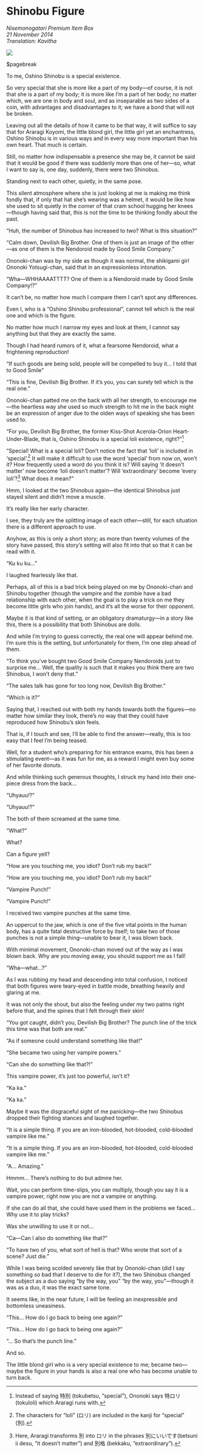 # Shinobu Figure

_Nisemonogatari Premium Item Box_  
_21 November 2014_  
_Translation: Kavitha_

![](27_shinobu_figure.jpg)

$pagebreak

To me, Oshino Shinobu is a special existence.

So very special that she is more like a part of my body—of course, it is not that she is a part of my body; it is more like I’m a part of her body; no matter which, we are one in body and soul, and as inseparable as two sides of a coin, with advantages and disadvantages to it; we have a bond that will not be broken.

Leaving out all the details of how it came to be that way, it will suffice to say that for Araragi Koyomi, the little blond girl, the little girl yet an enchantress, Oshino Shinobu is in various ways and in every way more important than his own heart. That much is certain.

Still, no matter how indispensable a presence she may be, it cannot be said that it would be good if there was suddenly more than one of her—so, what I want to say is, one day, suddenly, there were two Shinobus.

Standing next to each other, quietly, in the same pose.

This silent atmosphere where she is just looking at me is making me think fondly that, if only that hat she’s wearing was a helmet, it would be like how she used to sit quietly in the corner of that cram school hugging her knees—though having said that, this is not the time to be thinking fondly about the past.

“Huh, the number of Shinobus has increased to two? What is this situation?”

“Calm down, Devilish Big Brother. One of them is just an image of the other—as one of them is the Nendoroid made by Good Smile Company.”

Ononoki-chan was by my side as though it was normal, the shikigami girl Ononoki Yotsugi-chan, said that in an expressionless intonation.

“Wha—WHHAAAATTTT? One of them is a Nendoroid made by Good Smile Company!?”

It can’t be, no matter how much I compare them I can’t spot any differences.

Even I, who is a “Oshino Shinobu professional”, cannot tell which is the real one and which is the figure.

No matter how much I narrow my eyes and look at them, I cannot say anything but that they are exactly the same.

Though I had heard rumors of it, what a fearsome Nendoroid, what a frightening reproduction!

“If such goods are being sold, people will be compelled to buy it… I told that to Good Smile”

“This is fine, Devilish Big Brother. If it’s you, you can surely tell which is the real one.”

Ononoki-chan patted me on the back with all her strength, to encourage me—the heartless way she used so much strength to hit me in the back might be an expression of anger due to the olden ways of speaking she has been used to.

“For you, Devilish Big Brother, the former Kiss-Shot Acerola-Orion Heart-Under-Blade, that is, Oshino Shinobu is a special loli existence, right?”[^1]

“Special! What is a special loli? Don’t notice the fact that ‘loli’ is included in ‘special’.[^2] It will make it difficult to use the word ‘special’ from now on, won’t it? How frequently used a word do you think it is? Will saying ‘it doesn’t matter’ now become ‘loli doesn’t matter’? Will ‘extraordinary’ become ‘every loli’?[^3] What does it mean?”

Hmm, I looked at the two Shinobus again—the identical Shinobus just stayed silent and didn’t move a muscle.

It’s really like her early character.

I see, they truly are the splitting image of each other—still, for each situation there is a different approach to use.

Anyhow, as this is only a short story; as more than twenty volumes of the story have passed, this story’s setting will also fit into that so that it can be read with it.

“Ku ku ku…”

I laughed fearlessly like that.

Perhaps, all of this is a bad trick being played on me by Ononoki-chan and Shinobu together (though the vampire and the zombie have a bad relationship with each other, when the goal is to play a trick on me they become little girls who join hands), and it’s all the worse for their opponent.

Maybe it is that kind of setting, or an obligatory dramaturgy—in a story like this, there is a possibility that both Shinobus are dolls.

And while I’m trying to guess correctly, the real one will appear behind me. I’m sure this is the setting, but unfortunately for them, I’m one step ahead of them.

“To think you’ve bought two Good Smile Company Nendoroids just to surprise me… Well, the quality is such that it makes you think there are two Shinobus, I won’t deny that.”

“The sales talk has gone for too long now, Devilish Big Brother.”

“Which is it?”

Saying that, I reached out with both my hands towards both the figures—no matter how similar they look, there’s no way that they could have reproduced how Shinobu’s skin feels.

That is, if I touch and see, I’ll be able to find the answer—really, this is too easy that I feel I’m being teased.

Well, for a student who’s preparing for his entrance exams, this has been a stimulating event—as it was fun for me, as a reward I might even buy some of her favorite donuts.

And while thinking such generous thoughts, I struck my hand into their one-piece dress from the back…

“Uhyauu!?”

“Uhyauu!?”

The both of them screamed at the same time.

“What?”

What?

Can a figure yell?

“How are you touching me, you idiot? Don’t rub my back!”

“How are you touching me, you idiot? Don’t rub my back!”

“Vampire Punch!”

“Vampire Punch!”

I received two vampire punches at the same time.

An uppercut to the jaw, which is one of the five vital points in the human body, has a quite fatal destructive force by itself; to take two of those punches is not a simple thing—unable to bear it, I was blown back.

With minimal movement, Ononoki-chan moved out of the way as I was blown back. Why are you moving away, you should support me as I fall!

“Wha—what…?”

As I was rubbing my head and descending into total confusion, I noticed that both figures were teary-eyed in battle mode, breathing heavily and glaring at me.

It was not only the shout, but also the feeling under my two palms right before that, and the spines that I felt through their skin!

“You got caught, didn’t you, Devilish Big Brother? The punch line of the trick this time was that both are real.”

“As if someone could understand something like that!”

“She became two using her vampire powers.”

“Can she do something like that?!”

This vampire power, it’s just too powerful, isn’t it?

“Ka ka.”

“Ka ka.”

Maybe it was the disgraceful sight of me panicking—the two Shinobus dropped their fighting stances and laughed together.

“It is a simple thing. If you are an iron-blooded, hot-blooded, cold-blooded vampire like me.”

“It is a simple thing. If you are an iron-blooded, hot-blooded, cold-blooded vampire like me.”

“A… Amazing.”

Hmmm… There’s nothing to do but admire her.

Wait, you can perform time-slips, you can multiply, though you say it is a vampire power, right now you are not a vampire or anything.

If she can do all that, she could have used them in the problems we faced… Why use it to play tricks?

Was she unwilling to use it or not…

“Ca—Can I also do something like that?”

“To have two of you, what sort of hell is that? Who wrote that sort of a scene? Just die.”

While I was being scolded severely like that by Ononoki-chan (did I say something so bad that I deserve to die for it?), the two Shinobus changed the subject as a duo saying “by the way, you” “by the way, you”—though it was as a duo, it was the exact same tone.

It seems like, in the near future, I will be feeling an inexpressible and bottomless uneasiness.

“This… How do I go back to being one again?”

“This… How do I go back to being one again?”

“… So that’s the punch line.”

And so.

The little blond girl who is a very special existence to me; became two—maybe the figure in your hands is also a real one who has become unable to turn back.

[^1]: Instead of saying 特別 (tokubetsu, “special”), Ononoki says 特ロリ (tokuloli) which Araragi runs with.

[^2]: The characters for “loli” (ロリ) are included in the kanji for “special” (別).

[^3]: Here, Araragi transforms 別 into ロリ in the phrases 別にいいです(betsuni ii desu, “it doesn’t matter”) and 別格 (bekkaku, “extraordinary”).